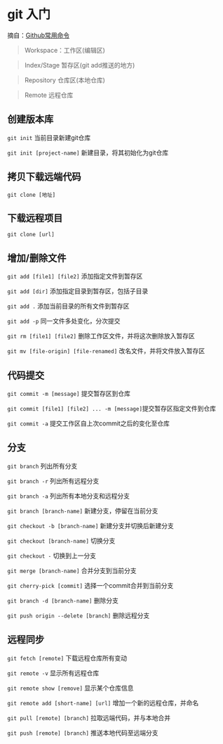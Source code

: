 # git 入门
摘自：[Github常用命令](https://funteas.com/topic/5ad7ebae230d1e5e25e45b4d)
> Workspace：工作区(编辑区)

> Index/Stage 暂存区(git add推送的地方)

> Repository 仓库区(本地仓库)

> Remote 远程仓库

## 创建版本库

```git init``` 当前目录新建git仓库

```git init [project-name]``` 新建目录，将其初始化为git仓库

## 拷贝下载远端代码

```git clone [地址]```

## 下载远程项目

```git clone [url]```

## 增加/删除文件

```git add [file1] [file2]``` 添加指定文件到暂存区


```git add [dir]``` 添加指定目录到暂存区，包括子目录


```git add .``` 添加当前目录的所有文件到暂存区


```git add -p``` 同一文件多处变化，分次提交

```git rm [file1] [file2]``` 删除工作区文件，并将这次删除放入暂存区

```git mv [file-origin] [file-renamed]``` 改名文件，并将文件放入暂存区

## 代码提交
```git commit -m [message]``` 提交暂存区到仓库

 ```git commit [file1] [file2] ... -m [message]```提交暂存区指定文件到仓库

 ```git commit -a``` 提交工作区自上次commit之后的变化至仓库

 ## 分支
 
 ```git branch``` 列出所有分支

 ```git branch -r``` 列出所有远程分支

 ```git branch -a``` 列出所有本地分支和远程分支

 ```git branch [branch-name]``` 新建分支，停留在当前分支

 ```git checkout -b [branch-name]``` 新建分支并切换后新建分支

 ```git checkout [branch-name]``` 切换分支

 ```git checkout -``` 切换到上一分支

 ```git merge [branch-name]``` 合并分支到当前分支

 ```git cherry-pick [commit]``` 选择一个commit合并到当前分支

```git branch -d [branch-name]``` 删除分支

```git push origin --delete [branch]``` 删除远程分支

## 远程同步

```git fetch [remote]``` 下载远程仓库所有变动

```git remote -v``` 显示所有远程仓库

```git remote show [remove]``` 显示某个仓库信息

```git remote add [short-name] [url]``` 增加一个新的远程仓库，并命名

```git pull [remote] [branch]``` 拉取远端代码，并与本地合并

```git push [remote] [branch]``` 推送本地代码至远端分支

